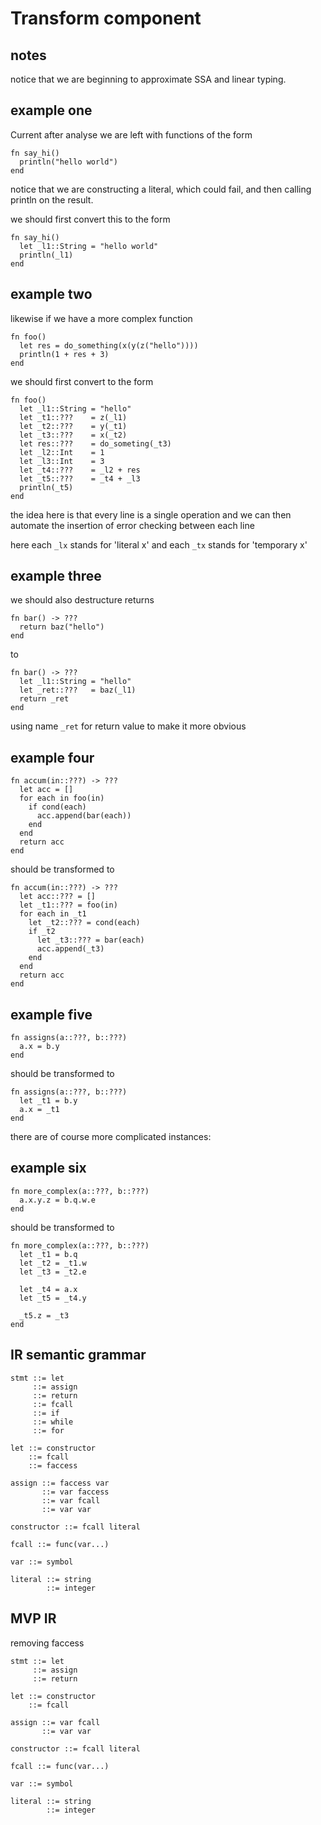 Transform component
===================

notes
-----
notice that we are beginning to approximate SSA and linear typing.


example one
-----------
Current after analyse we are left with functions of the form

    fn say_hi()
      println("hello world")
    end

notice that we are constructing a literal, which could fail, and then
calling println on the result.

we should first convert this to the form

    fn say_hi()
      let _l1::String = "hello world"
      println(_l1)
    end


example two
------------

likewise if we have a more complex function

    fn foo()
      let res = do_something(x(y(z("hello"))))
      println(1 + res + 3)
    end

we should first convert to the form

    fn foo()
      let _l1::String = "hello"
      let _t1::???    = z(_l1)
      let _t2::???    = y(_t1)
      let _t3::???    = x(_t2)
      let res::???    = do_someting(_t3)
      let _l2::Int    = 1
      let _l3::Int    = 3
      let _t4::???    = _l2 + res
      let _t5::???    = _t4 + _l3
      println(_t5)
    end

the idea here is that every line is a single operation
and we can then automate the insertion of error checking between each line

here each `_lx` stands for 'literal x'
and each `_tx` stands for 'temporary x'

example three
-------------

we should also destructure returns

    fn bar() -> ???
      return baz("hello")
    end

to

    fn bar() -> ???
      let _l1::String = "hello"
      let _ret::???   = baz(_l1)
      return _ret
    end

using name `_ret` for return value to make it more obvious


example four
------------

    fn accum(in::???) -> ???
      let acc = []
      for each in foo(in)
        if cond(each)
          acc.append(bar(each))
        end
      end
      return acc
    end

should be transformed to

    fn accum(in::???) -> ???
      let acc::??? = []
      let _t1::??? = foo(in)
      for each in _t1
        let _t2::??? = cond(each)
        if _t2
          let _t3::??? = bar(each)
          acc.append(_t3)
        end
      end
      return acc
    end


example five
-------------

    fn assigns(a::???, b::???)
      a.x = b.y
    end

should be transformed to

    fn assigns(a::???, b::???)
      let _t1 = b.y
      a.x = _t1
    end

there are of course more complicated instances:

example six
------------

    fn more_complex(a::???, b::???)
      a.x.y.z = b.q.w.e
    end


should be transformed to

    fn more_complex(a::???, b::???)
      let _t1 = b.q
      let _t2 = _t1.w
      let _t3 = _t2.e

      let _t4 = a.x
      let _t5 = _t4.y

      _t5.z = _t3
    end


IR semantic grammar
-------------------

    stmt ::= let
         ::= assign
         ::= return
         ::= fcall
         ::= if
         ::= while
         ::= for

    let ::= constructor
        ::= fcall
        ::= faccess

    assign ::= faccess var
           ::= var faccess
           ::= var fcall
           ::= var var

    constructor ::= fcall literal

    fcall ::= func(var...)

    var ::= symbol

    literal ::= string
            ::= integer


MVP IR
------

removing faccess

    stmt ::= let
         ::= assign
         ::= return

    let ::= constructor
        ::= fcall

    assign ::= var fcall
           ::= var var

    constructor ::= fcall literal

    fcall ::= func(var...)

    var ::= symbol

    literal ::= string
            ::= integer


